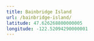 ```yaml
---
title: Bainbridge Island
url: /bainbridge-island/
latitude: 47.626268800000005
longitude: -122.52094290000001
---
```

